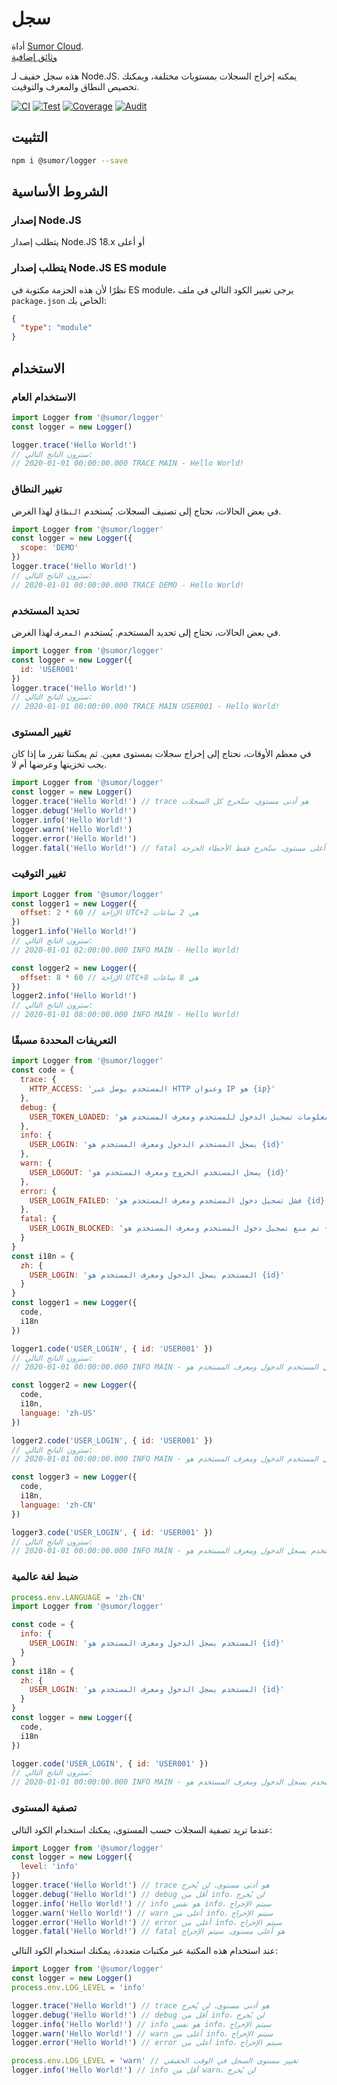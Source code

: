 # سجل

أداة [Sumor Cloud](https://sumor.cloud).  
[وثائق إضافية](https://sumor.cloud/logger)

هذه سجل خفيف لـ Node.JS.
يمكنه إخراج السجلات بمستويات مختلفة، ويمكنك تخصيص النطاق والمعرف والتوقيت.

[![CI](https://github.com/sumor-cloud/logger/actions/workflows/ci.yml/badge.svg)](https://github.com/sumor-cloud/logger/actions/workflows/ci.yml)
[![Test](https://github.com/sumor-cloud/logger/actions/workflows/ut.yml/badge.svg)](https://github.com/sumor-cloud/logger/actions/workflows/ut.yml)
[![Coverage](https://github.com/sumor-cloud/logger/actions/workflows/coverage.yml/badge.svg)](https://github.com/sumor-cloud/logger/actions/workflows/coverage.yml)
[![Audit](https://github.com/sumor-cloud/logger/actions/workflows/audit.yml/badge.svg)](https://github.com/sumor-cloud/logger/actions/workflows/audit.yml)

## التثبيت

```bash
npm i @sumor/logger --save
```

## الشروط الأساسية

### إصدار Node.JS

يتطلب إصدار Node.JS 18.x أو أعلى

### يتطلب إصدار Node.JS ES module

نظرًا لأن هذه الحزمة مكتوبة في ES module،
يرجى تغيير الكود التالي في ملف `package.json` الخاص بك:

```json
{
  "type": "module"
}
```

## الاستخدام

### الاستخدام العام

```js
import Logger from '@sumor/logger'
const logger = new Logger()

logger.trace('Hello World!')
// سترون الناتج التالي:
// 2020-01-01 00:00:00.000 TRACE MAIN - Hello World!
```

### تغيير النطاق

في بعض الحالات، نحتاج إلى تصنيف السجلات. يُستخدم `النطاق` لهذا الغرض.

```js
import Logger from '@sumor/logger'
const logger = new Logger({
  scope: 'DEMO'
})
logger.trace('Hello World!')
// سترون الناتج التالي:
// 2020-01-01 00:00:00.000 TRACE DEMO - Hello World!
```

### تحديد المستخدم

في بعض الحالات، نحتاج إلى تحديد المستخدم. يُستخدم `المعرف` لهذا الغرض.

```js
import Logger from '@sumor/logger'
const logger = new Logger({
  id: 'USER001'
})
logger.trace('Hello World!')
// سترون الناتج التالي:
// 2020-01-01 00:00:00.000 TRACE MAIN USER001 - Hello World!
```

### تغيير المستوى

في معظم الأوقات، نحتاج إلى إخراج سجلات بمستوى معين. ثم يمكننا تقرر ما إذا كان يجب تخزينها وعرضها أم لا.

```js
import Logger from '@sumor/logger'
const logger = new Logger()
logger.trace('Hello World!') // trace هو أدنى مستوى، ستُخرج كل السجلات
logger.debug('Hello World!')
logger.info('Hello World!')
logger.warn('Hello World!')
logger.error('Hello World!')
logger.fatal('Hello World!') // fatal هو أعلى مستوى، ستُخرج فقط الأخطاء الحرجة
```

### تغيير التوقيت

```js
import Logger from '@sumor/logger'
const logger1 = new Logger({
  offset: 2 * 60 // الإزاحة UTC+2 هي 2 ساعات
})
logger1.info('Hello World!')
// سترون الناتج التالي:
// 2020-01-01 02:00:00.000 INFO MAIN - Hello World!

const logger2 = new Logger({
  offset: 8 * 60 // الإزاحة UTC+8 هي 8 ساعات
})
logger2.info('Hello World!')
// سترون الناتج التالي:
// 2020-01-01 08:00:00.000 INFO MAIN - Hello World!
```

### التعريفات المحددة مسبقًا

```js
import Logger from '@sumor/logger'
const code = {
  trace: {
    HTTP_ACCESS: 'المستخدم يوصل عبر HTTP وعنوان IP هو {ip}'
  },
  debug: {
    USER_TOKEN_LOADED: 'تم قراءة معلومات تسجيل الدخول للمستخدم ومعرف المستخدم هو {id}'
  },
  info: {
    USER_LOGIN: 'يسجل المستخدم الدخول ومعرف المستخدم هو {id}'
  },
  warn: {
    USER_LOGOUT: 'يسجل المستخدم الخروج ومعرف المستخدم هو {id}'
  },
  error: {
    USER_LOGIN_FAILED: 'فشل تسجيل دخول المستخدم ومعرف المستخدم هو {id}'
  },
  fatal: {
    USER_LOGIN_BLOCKED: 'تم منع تسجيل دخول المستخدم ومعرف المستخدم هو {id}'
  }
}
const i18n = {
  zh: {
    USER_LOGIN: 'المستخدم يسجل الدخول ومعرف المستخدم هو {id}'
  }
}
const logger1 = new Logger({
  code,
  i18n
})

logger1.code('USER_LOGIN', { id: 'USER001' })
// سترون الناتج التالي:
// 2020-01-01 00:00:00.000 INFO MAIN - يسجل المستخدم الدخول ومعرف المستخدم هو USER001

const logger2 = new Logger({
  code,
  i18n,
  language: 'zh-US'
})

logger2.code('USER_LOGIN', { id: 'USER001' })
// سترون الناتج التالي:
// 2020-01-01 00:00:00.000 INFO MAIN - يسجل المستخدم الدخول ومعرف المستخدم هو USER001

const logger3 = new Logger({
  code,
  i18n,
  language: 'zh-CN'
})

logger3.code('USER_LOGIN', { id: 'USER001' })
// سترون الناتج التالي:
// 2020-01-01 00:00:00.000 INFO MAIN - المستخدم يسجل الدخول ومعرف المستخدم هو USER001
```

### ضبط لغة عالمية

```js
process.env.LANGUAGE = 'zh-CN'
import Logger from '@sumor/logger'

const code = {
  info: {
    USER_LOGIN: 'المستخدم يسجل الدخول ومعرف المستخدم هو {id}'
  }
}
const i18n = {
  zh: {
    USER_LOGIN: 'المستخدم يسجل الدخول ومعرف المستخدم هو {id}'
  }
}
const logger = new Logger({
  code,
  i18n
})

logger.code('USER_LOGIN', { id: 'USER001' })
// سترون الناتج التالي:
// 2020-01-01 00:00:00.000 INFO MAIN - المستخدم يسجل الدخول ومعرف المستخدم هو USER001
```

### تصفية المستوى

عندما تريد تصفية السجلات حسب المستوى، يمكنك استخدام الكود التالي:

```js
import Logger from '@sumor/logger'
const logger = new Logger({
  level: 'info'
})
logger.trace('Hello World!') // trace هو أدنى مستوى، لن يُخرج
logger.debug('Hello World!') // debug أقل من info، لن يُخرج
logger.info('Hello World!') // info هو نفس info، سيتم الإخراج
logger.warn('Hello World!') // warn أعلى من info، سيتم الإخراج
logger.error('Hello World!') // error أعلى من info، سيتم الإخراج
logger.fatal('Hello World!') // fatal هو أعلى مستوى، سيتم الإخراج
```

عند استخدام هذه المكتبة عبر مكتبات متعددة، يمكنك استخدام الكود التالي:

```js
import Logger from '@sumor/logger'
const logger = new Logger()
process.env.LOG_LEVEL = 'info'

logger.trace('Hello World!') // trace هو أدنى مستوى، لن يُخرج
logger.debug('Hello World!') // debug أقل من info، لن يُخرج
logger.info('Hello World!') // info هو نفس info، سيتم الإخراج
logger.warn('Hello World!') // warn أعلى من info، سيتم الإخراج
logger.error('Hello World!') // error أعلى من info، سيتم الإخراج

process.env.LOG_LEVEL = 'warn' // تغيير مستوى السجل في الوقت الحقيقي
logger.info('Hello World!') // info أقل من warn، لن يُخرج
```
